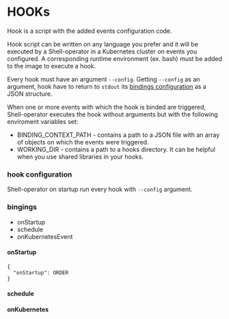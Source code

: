 # HOOKs

Hook is a script with the added events configuration code.

Hook script can be written on any language you prefer and it will be executed by a Shell-operator in a Kubernetes cluster on events you configured. A corresponding runtime environment (ex. bash) must be added to the image to execute a hook.

Every hook must have an argument `--config`. Getting `--config` as an argument, hook have to return to `stdout` its [bindings configuration](#bindings) as a JSON structure.

When one or more events with which the hook is binded are triggered, Shell-operator executes the hook without arguments but with the following enviroment variables set:
- BINDING_CONTEXT_PATH - contains a path to a JSON file with an array of objects on which the events were triggered.
- WORKING_DIR - contains a path to a hooks directory. It can be helpful when you use shared libraries in your hooks.

### hook configuration

Shell-operator on startup run every hook with `--config` argument.



### bingings

* onStartup
* schedule
* onKubernetesEvent

#### onStartup

```
{
  "onStartup": ORDER
}
```



#### schedule



#### onKubernetes
